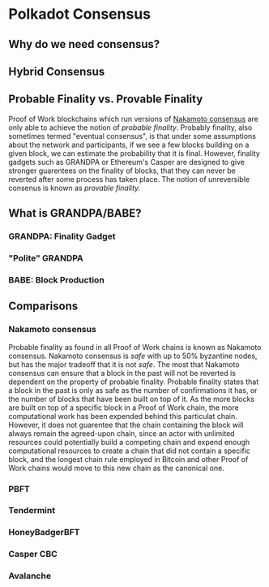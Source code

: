 # Polkadot Consensus

## Why do we need consensus?

## Hybrid Consensus


## Probable Finality vs. Provable Finality

Proof of Work blockchains which run versions of [Nakamoto consensus](#nakamoto-consensus) are only able to achieve the notion of _probable finality_. Probably finality, also sometimes termed "eventual consensus", is that under some assumptions about the network and participants, if we see a few blocks building on a given block, we can estimate the probability that it is final. However, finality gadgets such as GRANDPA or Ethereum's Casper are designed to give stronger guarentees on the finality of blocks, that they can never be reverted after some process has taken place. The notion of unreversible consenus is known as _provable finality._


## What is GRANDPA/BABE?

### GRANDPA: Finality Gadget

### "Polite" GRANDPA

### BABE: Block Production

## Comparisons

### Nakamoto consensus

Probable finality as found in all Proof of Work chains is known as Nakamoto consensus. Nakamoto consensus is _safe_ with up to 50% byzantine nodes, but has the major tradeoff that it is not _safe_. The most that Nakamoto consensus can ensure that a block in the past will not be reverted is dependent on the property of probable finality. Probable finality states that a block in the past is only as safe as the number of confirmations it has, or the number of blocks that have been built on top of it. As the more blocks are built on top of a specific block in a Proof of Work chain, the more computational work has been expended behind this particulat chain. However, it does not guarentee that the chain containing the block will always remain the agreed-upon chain, since an actor with unlimited resources could potentially build a competing chain and expend enough computational resources to create a chain that did not contain a specific block, and the longest chain rule employed in Bitcoin and other Proof of Work chains would move to this new chain as the canonical one.

### PBFT

### Tendermint

### HoneyBadgerBFT

### Casper CBC

### Avalanche